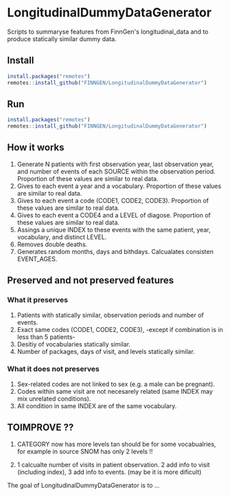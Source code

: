 
# LongitudinalDummyDataGenerator
Scripts to summaryse features from FinnGen's longitudinal_data and to produce statically similar dummy data.


## Install 
``` r
install.packages("remotes")
remotes::install_github("FINNGEN/LongitudinalDummyDataGenerator")
```
## Run
``` r
install.packages("remotes")
remotes::install_github("FINNGEN/LongitudinalDummyDataGenerator")
```


## How it works
1. Generate N patients with first observation year, last observation year, and number of events of each SOURCE within the observation period. Proportion of these values are similar to real data.
2. Gives to each event a year and a vocabulary. Proportion of these values are similar to real data.  
3. Gives to each event a code (CODE1, CODE2, CODE3). Proportion of these values are similar to real data.  
4. Gives to each event a CODE4 and a LEVEL of diagose. Proportion of these values are similar to real data.  
5. Assings a unique INDEX to these events with the same patient, year, vocabulary, and distinct LEVEL.
6. Removes double deaths.
7. Generates random months, days and bithdays. Calcualates consisten EVENT_AGES.


## Preserved and not preserved features

### What it preserves
 1. Patients with statically similar, observation periods and number of events.
 2. Exact same codes (CODE1, CODE2, CODE3), -except if combination is in less than 5 patients-
 3. Desitiy of vocabularies statically similar.
 4. Number of packages, days of visit, and  levels statically similar.

### What it does not preserves
 1. Sex-related codes are not linked to sex (e.g. a male can be pregnant).
 2. Codes within same visit are not necesarely related (same INDEX may mix unrelated conditions).
 3. All condition in same INDEX are of the same vocabulary.


## TOIMPROVE ??

1. CATEGORY now has more levels tan should be for some vocabualries, for example in source SNOM has only 2 levels !!

2. 1 calcualte number of visits in patient observation. 2 add info to visit (including index), 3 add info to events. (may be it is more dificult)

<!-- badges: start -->
<!-- badges: end -->

The goal of LongitudinalDummyDataGenerator is to ...

